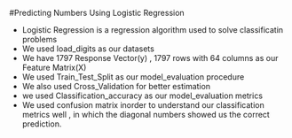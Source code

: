 #Predicting Numbers Using Logistic Regression
- Logistic Regression is a regression algorithm used to solve classificatin problems
- We used load_digits as our datasets
- We have 1797 Response Vector(y) , 1797 rows with 64 columns as our Feature Matrix(X)
- We used Train_Test_Split as our model_evaluation procedure
- We also used Cross_Validation for better estimation
- we used Classification_accuracy as our model_evaluation metrics
- We used confusion matrix inorder to understand our classification metrics well , in which the diagonal numbers showed us the correct prediction.